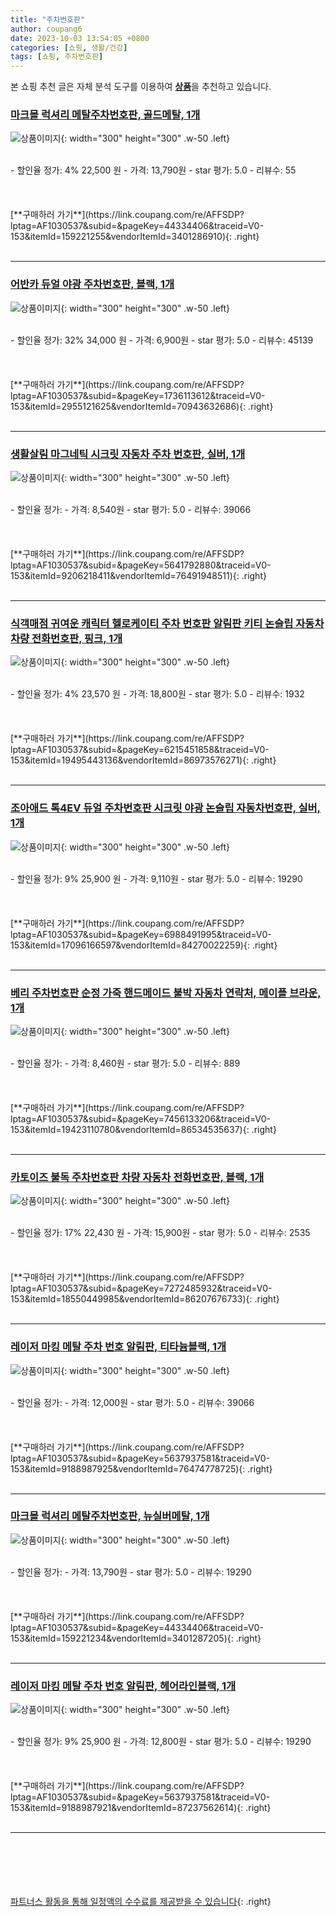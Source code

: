 ```yaml
---
title: "주차번호판"
author: coupang6
date: 2023-10-03 13:54:05 +0800
categories: [쇼핑, 생활/건강]
tags: [쇼핑, 주차번호판]
---
```


본 쇼핑 추천 글은 자체 분석 도구를 이용하여 [**상품**](https://link.coupang.com/a/bao1ui)을 추천하고 있습니다.

### [마크몰 럭셔리 메탈주차번호판, 골드메탈, 1개](https://link.coupang.com/re/AFFSDP?lptag=AF1030537&subid=&pageKey=44334406&traceid=V0-153&itemId=159221255&vendorItemId=3401286910)

![상품이미지](https://thumbnail9.coupangcdn.com/thumbnails/remote/230x230ex/image/vendor_inventory/931d/8b3bebd788ea76c5ec43792a315fbc48f143850a04380905b81aebbe5f1b.jpg){: width="300" height="300" .w-50 .left}


<br>
- 할인율 정가: 4%  22,500   원
- 가격: 13,790원
- star 평가: 5.0
- 리뷰수: 55
<br>
<br>
<br>
<br>
[**구매하러 가기**](https://link.coupang.com/re/AFFSDP?lptag=AF1030537&subid=&pageKey=44334406&traceid=V0-153&itemId=159221255&vendorItemId=3401286910){: .right}
<br>
<br>

---

### [어반카 듀얼 야광 주차번호판, 블랙, 1개](https://link.coupang.com/re/AFFSDP?lptag=AF1030537&subid=&pageKey=1736113612&traceid=V0-153&itemId=2955121625&vendorItemId=70943632686)

![상품이미지](https://thumbnail9.coupangcdn.com/thumbnails/remote/230x230ex/image/retail/images/125434225808486-d37abbb2-798d-4b0e-88a4-34c97b1cb901.jpg){: width="300" height="300" .w-50 .left}


<br>
- 할인율 정가: 32%  34,000   원
- 가격: 6,900원
- star 평가: 5.0
- 리뷰수: 45139
<br>
<br>
<br>
<br>
[**구매하러 가기**](https://link.coupang.com/re/AFFSDP?lptag=AF1030537&subid=&pageKey=1736113612&traceid=V0-153&itemId=2955121625&vendorItemId=70943632686){: .right}
<br>
<br>

---

### [생활살림 마그네틱 시크릿 자동차 주차 번호판, 실버, 1개](https://link.coupang.com/re/AFFSDP?lptag=AF1030537&subid=&pageKey=5641792880&traceid=V0-153&itemId=9206218411&vendorItemId=76491948511)

![상품이미지](https://thumbnail10.coupangcdn.com/thumbnails/remote/230x230ex/image/retail/images/3658791504279478-b76a0183-9c23-4545-b0db-0baed8dad13d.jpg){: width="300" height="300" .w-50 .left}


<br>
- 할인율 정가: 
- 가격: 8,540원
- star 평가: 5.0
- 리뷰수: 39066
<br>
<br>
<br>
<br>
[**구매하러 가기**](https://link.coupang.com/re/AFFSDP?lptag=AF1030537&subid=&pageKey=5641792880&traceid=V0-153&itemId=9206218411&vendorItemId=76491948511){: .right}
<br>
<br>

---

### [식객매점 귀여운 캐릭터 헬로케이티 주차 번호판 알림판 키티 논슬립 자동차 차량 전화번호판, 핑크, 1개](https://link.coupang.com/re/AFFSDP?lptag=AF1030537&subid=&pageKey=6215451858&traceid=V0-153&itemId=19495443136&vendorItemId=86973576271)

![상품이미지](https://thumbnail8.coupangcdn.com/thumbnails/remote/230x230ex/image/vendor_inventory/3354/5819be652883f601754fa8fd146f1303e8b242311ea10e6b889f4b2c3b4f.jpeg){: width="300" height="300" .w-50 .left}


<br>
- 할인율 정가: 4%  23,570   원
- 가격: 18,800원
- star 평가: 5.0
- 리뷰수: 1932
<br>
<br>
<br>
<br>
[**구매하러 가기**](https://link.coupang.com/re/AFFSDP?lptag=AF1030537&subid=&pageKey=6215451858&traceid=V0-153&itemId=19495443136&vendorItemId=86973576271){: .right}
<br>
<br>

---

### [조아애드 톡4EV 듀얼 주차번호판 시크릿 야광 논슬립 자동차번호판, 실버, 1개](https://link.coupang.com/re/AFFSDP?lptag=AF1030537&subid=&pageKey=6988491995&traceid=V0-153&itemId=17096166597&vendorItemId=84270022259)

![상품이미지](https://thumbnail9.coupangcdn.com/thumbnails/remote/230x230ex/image/retail/images/2022/12/12/13/2/f2e53afd-6d99-461c-8dae-0017bef35cef.jpg){: width="300" height="300" .w-50 .left}


<br>
- 할인율 정가: 9%  25,900   원
- 가격: 9,110원
- star 평가: 5.0
- 리뷰수: 19290
<br>
<br>
<br>
<br>
[**구매하러 가기**](https://link.coupang.com/re/AFFSDP?lptag=AF1030537&subid=&pageKey=6988491995&traceid=V0-153&itemId=17096166597&vendorItemId=84270022259){: .right}
<br>
<br>

---

### [베리 주차번호판 순정 가죽 핸드메이드 불박 자동차 연락처, 메이플 브라운, 1개](https://link.coupang.com/re/AFFSDP?lptag=AF1030537&subid=&pageKey=7456133206&traceid=V0-153&itemId=19423110780&vendorItemId=86534535637)

![상품이미지](https://thumbnail7.coupangcdn.com/thumbnails/remote/230x230ex/image/vendor_inventory/7a63/cd0371fd7adf5ac717e0071cb8a75ef6e6ab58416280c6181b908c2eedb6.png){: width="300" height="300" .w-50 .left}


<br>
- 할인율 정가: 
- 가격: 8,460원
- star 평가: 5.0
- 리뷰수: 889
<br>
<br>
<br>
<br>
[**구매하러 가기**](https://link.coupang.com/re/AFFSDP?lptag=AF1030537&subid=&pageKey=7456133206&traceid=V0-153&itemId=19423110780&vendorItemId=86534535637){: .right}
<br>
<br>

---

### [카토이즈 불독 주차번호판 차량 자동차 전화번호판, 블랙, 1개](https://link.coupang.com/re/AFFSDP?lptag=AF1030537&subid=&pageKey=7272485932&traceid=V0-153&itemId=18550449985&vendorItemId=86207676733)

![상품이미지](https://thumbnail10.coupangcdn.com/thumbnails/remote/230x230ex/image/vendor_inventory/ef82/207c9f750be0fa22dd62139474e9626b40a33453a6dc4ce0f76c7dcfaca4.png){: width="300" height="300" .w-50 .left}


<br>
- 할인율 정가: 17%  22,430   원
- 가격: 15,900원
- star 평가: 5.0
- 리뷰수: 2535
<br>
<br>
<br>
<br>
[**구매하러 가기**](https://link.coupang.com/re/AFFSDP?lptag=AF1030537&subid=&pageKey=7272485932&traceid=V0-153&itemId=18550449985&vendorItemId=86207676733){: .right}
<br>
<br>

---

### [레이저 마킹 메탈 주차 번호 알림판, 티타늄블랙, 1개](https://link.coupang.com/re/AFFSDP?lptag=AF1030537&subid=&pageKey=5637937581&traceid=V0-153&itemId=9188987925&vendorItemId=76474778725)

![상품이미지](https://thumbnail10.coupangcdn.com/thumbnails/remote/230x230ex/image/retail/images/2021/06/07/15/7/3767bf1d-26b7-41aa-9236-0666408a6fcf.jpg){: width="300" height="300" .w-50 .left}


<br>
- 할인율 정가: 
- 가격: 12,000원
- star 평가: 5.0
- 리뷰수: 39066
<br>
<br>
<br>
<br>
[**구매하러 가기**](https://link.coupang.com/re/AFFSDP?lptag=AF1030537&subid=&pageKey=5637937581&traceid=V0-153&itemId=9188987925&vendorItemId=76474778725){: .right}
<br>
<br>

---

### [마크몰 럭셔리 메탈주차번호판, 뉴실버메탈, 1개](https://link.coupang.com/re/AFFSDP?lptag=AF1030537&subid=&pageKey=44334406&traceid=V0-153&itemId=159221234&vendorItemId=3401287205)

![상품이미지](https://thumbnail10.coupangcdn.com/thumbnails/remote/230x230ex/image/vendor_inventory/b6c1/909708160e1ad4296d8488e8101a2af13e0a7d90bfdf966a2a2727d210c5.jpg){: width="300" height="300" .w-50 .left}


<br>
- 할인율 정가: 
- 가격: 13,790원
- star 평가: 5.0
- 리뷰수: 19290
<br>
<br>
<br>
<br>
[**구매하러 가기**](https://link.coupang.com/re/AFFSDP?lptag=AF1030537&subid=&pageKey=44334406&traceid=V0-153&itemId=159221234&vendorItemId=3401287205){: .right}
<br>
<br>

---

### [레이저 마킹 메탈 주차 번호 알림판, 헤어라인블랙, 1개](https://link.coupang.com/re/AFFSDP?lptag=AF1030537&subid=&pageKey=5637937581&traceid=V0-153&itemId=9188987921&vendorItemId=87237562614)

![상품이미지](https://thumbnail6.coupangcdn.com/thumbnails/remote/230x230ex/image/vendor_inventory/e485/e2c014c64914cf401a537786065134689eeca0fc01400435f4e06bec9202.jpg){: width="300" height="300" .w-50 .left}


<br>
- 할인율 정가: 9%  25,900   원
- 가격: 12,800원
- star 평가: 5.0
- 리뷰수: 19290
<br>
<br>
<br>
<br>
[**구매하러 가기**](https://link.coupang.com/re/AFFSDP?lptag=AF1030537&subid=&pageKey=5637937581&traceid=V0-153&itemId=9188987921&vendorItemId=87237562614){: .right}
<br>
<br>

---
<br><br><br><br><br> [파트너스 활동을 통해 일정액의 수수료를 제공받을 수 있습니다](https://link.coupang.com/a/bao1ui){: .right}